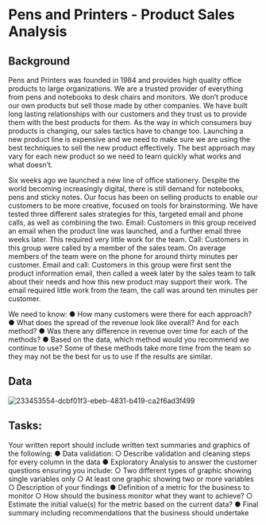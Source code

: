 # Pens and Printers - Product Sales Analysis
## Background
Pens and Printers was founded in 1984 and provides high quality office products to large organizations. We are a trusted provider of everything from pens and notebooks to desk chairs and monitors. We don’t produce our own products but sell those made by other companies.
We have built long lasting relationships with our customers and they trust us to provide them with the best products for them. As the way in which consumers buy products is changing, our sales tactics have to change too. Launching a new product line is expensive and we need to make sure we are using the best techniques to sell the new product effectively. The best approach may vary for each new product so we need to learn quickly what works and what doesn’t.

Six weeks ago we launched a new line of office stationery. Despite the world becoming increasingly digital, there is still demand for notebooks, pens and sticky notes.
Our focus has been on selling products to enable our customers to be more creative, focused on tools for brainstorming. We have tested three different sales strategies for this, targeted email and phone calls, as well as combining the two.
Email: Customers in this group received an email when the product line was launched, and a further email three weeks later. This required very little work for the team.
Call: Customers in this group were called by a member of the sales team. On average members of the team were on the phone for around thirty minutes per customer.
Email and call: Customers in this group were first sent the product information email, then called a week later by the sales team to talk about their needs and how this new product may support their work. The email required little work from the team, the call was around ten minutes per customer.

We need to know:
● How many customers were there for each approach?
● What does the spread of the revenue look like overall? And for each method?
● Was there any difference in revenue over time for each of the methods?
● Based on the data, which method would you recommend we continue to use? Some of these methods take more time from the team so they may not be the best for us to use if the results are similar.

## Data
![233453554-dcbf01f3-ebeb-4831-b419-ca2f6ad3f499](https://github.com/mwheelermba/Michael-Wheeler-Portfolio/assets/173412168/1a02b243-7507-4048-8560-1e1743895d2b)

## Tasks:
Your written report should include written text summaries and graphics of the following:
● Data validation:
  ○ Describe validation and cleaning steps for every column in the data
● Exploratory Analysis to answer the customer questions ensuring you include:
  ○ Two different types of graphic showing single variables only
  ○ At least one graphic showing two or more variables
  ○ Description of your findings
● Definition of a metric for the business to monitor
  ○ How should the business monitor what they want to achieve?
  ○ Estimate the initial value(s) for the metric based on the current data?
● Final summary including recommendations that the business should undertake
